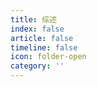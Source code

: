 ```yaml
---
title: 综述
index: false
article: false
timeline: false
icon: folder-open
category: ''
---
```


<Catalog />
